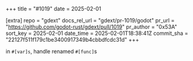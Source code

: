 +++
title = "#1019"
date = 2025-02-01

[extra]
repo = "gdext"
docs_rel_url = "gdext/pr-1019/godot"
pr_url = "https://github.com/godot-rust/gdext/pull/1019"
pr_author = "0x53A"
sort_key = 2025-02-01
date_time = 2025-02-01T18:38:41Z
commit_sha = "22127f511f179c1be3400917349b4cbbdfcdc31d"
+++

in `#[var]s`, handle renamed `#[func]`s
